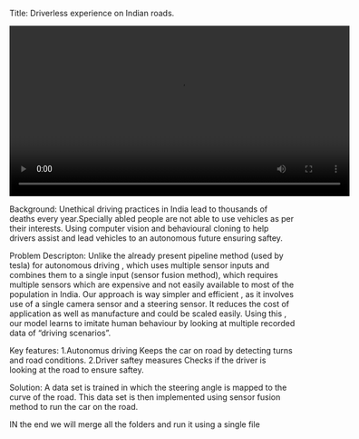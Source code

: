 Title: Driverless experience on Indian roads.


<video src="media/run.mp4" controls width="600"></video>



Background:
Unethical driving practices in India lead to thousands of deaths every year.Specially abled people are not able to use vehicles as per their interests.
Using computer vision and behavioural cloning to help drivers assist and lead vehicles to an autonomous future ensuring saftey.

Problem Descripton:
Unlike the already present pipeline method (used by tesla) for autonomous driving , which uses multiple sensor inputs and combines them to a  single input (sensor fusion method), 
which requires multiple sensors which are expensive and not easily available to most of the population in India.
Our approach is way simpler and efficient , as it involves use of a  single camera sensor and a steering sensor. 
It reduces the cost of application as well as manufacture and could be scaled easily.
Using this , our model learns to imitate human behaviour by looking at multiple recorded data of “driving scenarios”.

Key features:
1.Autonomus driving
Keeps the car on road by detecting turns and road conditions.
2.Driver saftey measures
Checks if the driver is looking at the road to ensure saftey.


Solution:
A data set is trained in which the steering angle is mapped to the curve of the road.
This data set is then implemented using sensor fusion method to run the car on the road.


IN the end we will merge all the folders and run it using a single file



